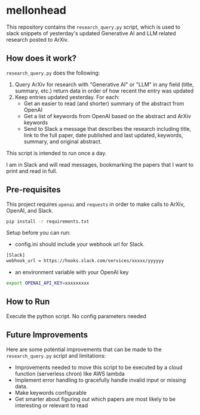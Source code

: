 # mellonhead

This repository contains the `research_query.py` script, which is used to slack snippets of yesterday's updated Generative AI and LLM related research posted to ArXiv.

## How does it work?

`research_query.py` does the following:
1. Query ArXiv for research with "Generative AI" or "LLM" in any field (title, summary, etc.) return data in order of how recent the entry was updated
2. Keep entries updated yesterday. For each:
    - Get an easier to read (and shorter) summary of the abstract from OpenAI
    - Get a list of keywords from OpenAI based on the abstract and ArXiv keywords
    - Send to Slack a message that describes the research including title, link to the full paper, date published and last updated, keywords, summary, and original abstract.

This script is intended to run once a day.

I am in Slack and will read messages, bookmarking the papers that I want to print and read in full.

## Pre-requisites

This project requires `openai` and `requests` in order to make calls to ArXiv, OpenAI, and Slack.

```bash
pip install -r requirements.txt
```

Setup before you can run:
* config.ini should include your webhook url for Slack.

```bash
[Slack]
webhook_url = https://hooks.slack.com/services/xxxxx/yyyyyy
```

* an environment variable with your OpenAI key
```bash
export OPENAI_API_KEY=xxxxxxxxx
```

## How to Run

Execute the python script.  No config parameters needed


## Future Improvements

Here are some potential improvements that can be made to the `research_query.py` script and limitations:

- Improvements needed to move this script to be executed by a cloud function (serverless chron) like AWS lambda
- Implement error handling to gracefully handle invalid input or missing data.
- Make keywords configurable
- Get smarter about figuring out which papers are most likely to be interesting or relevant to read



